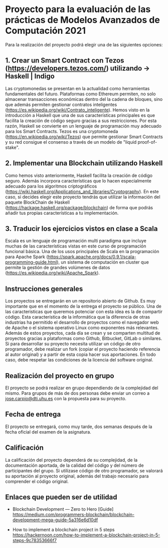 # Proyecto para la evaluación de las prácticas de Modelos Avanzados de Computación 2021

Para la realización del proyecto podrá elegir una de las siguientes opciones:

## 1. Crear un Smart Contract con Tezos (https://developers.tezos.com/) utilizando -> Haskell | Indigo
Las cryptomonedas se presentan en la actualidad como herramientas fundamentales del futuro. Plataformas como Ethereum permiten, no solo almacenar transacciones económicas dentro del la cadena de bloques, sino que además permiten gestionar contratos inteligentes (https://es.wikipedia.org/wiki/Contrato_inteligente). Hemos visto en la introducción a Haskell que una de sus características principales es que facilita la creación de código seguro gracias a sus restricciones. Por esta razón, Haskell se convierte en un lenguaje de programación muy adecuado para los Smart Contracts. Tezos es una cryptomoneda (https://en.wikipedia.org/wiki/Tezos) que permite gestionar Smart Contracts y su red consigue el consenso a través de un modelo de "liquid proof-of-stake".   

## 2. Implementar una Blockchain utilizando Haskell
Como hemos visto anteriormente, Haskell facilita la creación de código seguro. Además incorpora características que lo hacen especialmente adecuado para los algoritmos criptográficos (https://wiki.haskell.org/Applications_and_libraries/Cryptography). En este caso, si decides elegir este proyecto tendrás que utilizar la información del paquete BlockChain de Haskell (https://hackage.haskell.org/package/blockchain) de forma que podrás añadir tus propias características a tu implementación.

## 3. Traducir los ejercicios vistos en clase a Scala 
Escala es un lenguaje de programación multi paradigma que incluye muchas de las características vistas en este curso de programación funcional básica. Una de los usos principales de Scala en la programación para Apache Spark (https://spark.apache.org/docs/0.9.1/scala-programming-guide.html), un sistema de computación en cluster que permite la gestión de grandes volúmenes de datos (https://es.wikipedia.org/wiki/Apache_Spark).

## Instrucciones generales
Los proyectos se entregarán en un repositorio abierto de Github. Es muy importante que en el momento de la entrega el proyecto se público. Una de las caracteristicas que queremos potenciar con esta idea es la de compartir código. Esta característica de la informática que la
diferencia de otras industrias ha permitido el desarrollo de proyectos como el navegador web de Apache o el sistema operativo Linux como exponentes más relevantes. Además de estos proyectos, cada día se crean y se comparten multitud de proyectos gracias a plataformas como Github, Bitbucket, GitLab o similares. Si para desarrollar su proyecto necesita utilizar un código de otro programador, debe realizar un fork (copiar el proyecto haciendo referencia al autor original) y a partir de esta copia hacer sus aportaciones. En todo caso, debe respetar las condiciones de la licencia del software original.

## Realización del proyecto en grupo
El proyecto se podrá realizar en grupo dependiendo de la complejidad del mismo. Para grupos de más de dos personas debe enviar un correo a jose.carpio@dti.uhu.es con la propuesta para su proyecto.

## Fecha de entrega
El proyecto se entregará, como muy tarde, dos semanas después de la fecha oficial del examen de la asignatura.

## Calificación
La calificación del proyecto dependerá de su complejidad, de la documentación aportada, de la calidad del código y del número de participantes del grupo. Si utilizase código de otro programador, se valorará su aportación al proyecto original, además del trabajo necesario para comprender el código original.

## Enlaces que pueden ser de utilidad

- Blockchain Development — Zero to Hero [Guide]
https://medium.com/programmers-blockchain/blockchain-development-mega-guide-5a316e6d10df

- How to implement a blockchain project in 5 steps
https://hackernoon.com/how-to-implement-a-blockchain-project-in-5-steps-9c78353666f7

